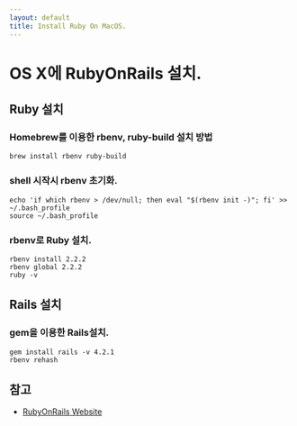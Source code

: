 ```yaml
---
layout: default
title: Install Ruby On MacOS.
---
```


# OS X에 RubyOnRails 설치.

## Ruby 설치
### Homebrew를 이용한 rbenv, ruby-build 설치 방법
```
brew install rbenv ruby-build
```

### shell 시작시 rbenv 초기화.

```
echo 'if which rbenv > /dev/null; then eval "$(rbenv init -)"; fi' >> ~/.bash_profile
source ~/.bash_profile
```

### rbenv로 Ruby 설치.

```
rbenv install 2.2.2
rbenv global 2.2.2
ruby -v
```

## Rails 설치
### gem을 이용한 Rails설치.
```
gem install rails -v 4.2.1
rbenv rehash
```

## 참고
* [RubyOnRails Website](http://rorlab.gitbooks.io/railsguidebook/content/contents/rbenv.html "Title")
